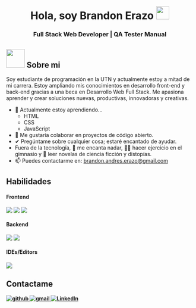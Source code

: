 <h1 align="center">Hola, soy Brandon Erazo <img src="https://media.giphy.com/media/hvRJCLFzcasrR4ia7z/giphy.gif" width="35"></h1>

<h3 align="center">Full Stack Web Developer | QA Tester Manual </h3>
<p align="center">

## <picture><img src = "https://github.com/7oSkaaa/7oSkaaa/blob/main/Images/about_me.gif?raw=true" width = 50px></picture> Sobre mi 

Soy estudiante de programación en la UTN y actualmente estoy a mitad de mi carrera. Estoy ampliando mis conocimientos en desarrollo front-end y back-end gracias a una beca en Desarrollo Web Full Stack. Me apasiona aprender y crear soluciones nuevas, productivas, innovadoras y creativas.

- 🌱 Actualmente estoy aprendiendo...
  - HTML
  - CSS
  - JavaScript
- 👯 Me gustaría colaborar en proyectos de código abierto.
- ✔  Pregúntame sobre cualquier cosa; estaré encantado de ayudar.
- Fuera de la tecnología, 💜 me encanta nadar, 🏋️‍♂️ hacer ejercicio en el gimnasio y 📖 leer novelas de ciencia ficción y distopías.
- 📫 Puedes contactarme en: <a href="brandon.andres.erazo@gmail.com">brandon.andres.erazo@gmail.com</a>


## Habilidades 

<h4> Frontend </h4>
<span> 
  <img src="https://img.shields.io/badge/HTML5-E34F26?style=for-the-badge&logo=html5&logoColor=white">
  <img src="https://img.shields.io/badge/CSS3-1572B6?style=for-the-badge&logo=css3&logoColor=white">
  <img src="https://img.shields.io/badge/JavaScript-F7DF1E?style=for-the-badge&logo=javascript&logoColor=black">
 <h4> Backend </h4>
 <span>
  <img src="https://img.shields.io/badge/c++-%2300599C.svg?style=for-the-badge&logo=c%2B%2B&logoColor=white">
  <img src="https://img.shields.io/badge/python-3670A0?style=for-the-badge&logo=python&logoColor=ffdd54">


 <h4> IDEs/Editors <h4>
 <span>   
   <img src=https://img.shields.io/badge/Visual%20Studio%20Code-0078d7.svg?style=for-the-badge&logo=visual-studio-code&logoColor=white>
 
## Contactame

<a href="https://github.com/Brandon-Erazo" target="_blank">
<img src=https://img.shields.io/badge/github-%2300acee.svg?color=181717&style=for-the-badge&logo=github&logoColor=white alt=github style="margin-bottom: 5px;" />

<a href="mailto:brandon.andres.erazo@gmail.com" target="_blank">
<img src=https://img.shields.io/badge/gmail-%2300acee.svg?color=EA4335&style=for-the-badge&logo=gmail&logoColor=white alt=gmail style="margin-bottom: 5px;" />
<a href="https://www.linkedin.com/in/brandonerazo/" target="_blank"><img src="https://img.shields.io/static/v1?style=for-the-badge&message=LinkedIn&color=0A66C2&logo=LinkedIn&logoColor=FFFFFF&label=" alt="LinkedIn" /></a>
